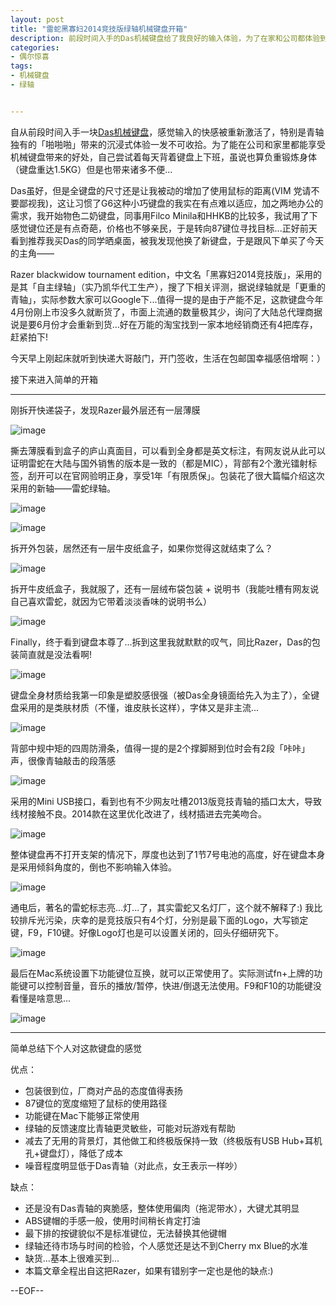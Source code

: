 ```yaml
---
layout: post
title: "雷蛇黑寡妇2014竞技版绿轴机械键盘开箱"
description: 前段时间入手的Das机械键盘给了我良好的输入体验，为了在家和公司都体验到输入的快感，自己又入手了一款机械键盘...
categories:
- 偶尔惊喜
tags:
- 机械键盘
- 绿轴


---
```


  自从前段时间入手一块[Das机械键盘](http://www.besteric.com/2014/05/14/das-mechanical-keyboard/)，感觉输入的快感被重新激活了，特别是青轴独有的「啪啪啪」带来的沉浸式体验一发不可收拾。为了能在公司和家里都能享受机械键盘带来的好处，自己尝试着每天背着键盘上下班，虽说也算负重锻炼身体（键盘重达1.5KG）但是也带来诸多不便...
  
  Das虽好，但是全键盘的尺寸还是让我被动的增加了使用鼠标的距离(VIM
 党请不要鄙视我)，这让习惯了G6这种小巧键盘的我实在有点难以适应，加之两地办公的需求，我开始物色二奶键盘，同事用Filco Minila和HHKB的比较多，我试用了下感觉键位还是有点奇葩，价格也不够亲民，于是转向87键位寻找目标...正好前天看到推荐我买Das的同学晒桌面，被我发现他换了新键盘，于是跟风下单买了今天的主角——
  
  Razer blackwidow tournament edition，中文名「黑寡妇2014竞技版」，采用的是其「自主绿轴」（实乃凯华代工生产），搜了下相关评测，据说绿轴就是「更重的青轴」，实际参数大家可以Google下...值得一提的是由于产能不足，这款键盘今年4月份刚上市没多久就断货了，市面上流通的数量极其少，询问了大陆总代理商据说是要6月份才会重新到货...好在万能的淘宝找到一家本地经销商还有4把库存，赶紧拍下!
  
  今天早上刚起床就听到快递大哥敲门，开门签收，生活在包邮国幸福感倍增啊：）
  
  接下来进入简单的开箱
  
  ---
  
  刚拆开快递袋子，发现Razer最外层还有一层薄膜
  
  ![image](http://gtms04.alicdn.com/tps/i4/T1H13MFMtdXXaOhx_o-600-338.jpg)
  
  撕去薄膜看到盒子的庐山真面目，可以看到全身都是英文标注，有网友说从此可以证明雷蛇在大陆与国外销售的版本是一致的（都是MIC），背部有2个激光镭射标签，刮开可以在官网验明正身，享受1年「有限质保」。包装花了很大篇幅介绍这次采用的新轴——雷蛇绿轴。
  
  ![image](http://gtms04.alicdn.com/tps/i4/T1FlwQFN8bXXaOhx_o-600-338.jpg)
  
  ![image](http://gtms02.alicdn.com/tps/i2/T19WoPFHtcXXaOhx_o-600-338.jpg)
  
  拆开外包装，居然还有一层牛皮纸盒子，如果你觉得这就结束了么？
  
  ![image](http://gtms04.alicdn.com/tps/i4/T1C7gRFTVaXXcb346o-600-337.jpg)
  
  拆开牛皮纸盒子，我就服了，还有一层绒布袋包装 + 说明书（我能吐槽有网友说自己喜欢雷蛇，就因为它带着淡淡香味的说明书么）
  
  ![image](http://gtms02.alicdn.com/tps/i2/T1j07OFKBdXXaOhx_o-600-338.jpg)
  
  Finally，终于看到键盘本尊了...拆到这里我就默默的叹气，同比Razer，Das的包装简直就是没法看啊!
  
  ![image](http://gtms03.alicdn.com/tps/i3/T1C.AOFGFcXXaOhx_o-600-338.jpg)
  
  键盘全身材质给我第一印象是塑胶感很强（被Das全身镜面给先入为主了），全键盘采用的是类肤材质（不懂，谁皮肤长这样），字体又是非主流...
  
  ![image](http://gtms01.alicdn.com/tps/i1/T1wJENFJXeXXaOhx_o-600-338.jpg)
  
  背部中规中矩的四周防滑条，值得一提的是2个撑脚掰到位时会有2段「咔咔」声，很像青轴敲击的段落感
  
  ![image](http://gtms02.alicdn.com/tps/i2/T1mYISFONaXXaOhx_o-600-338.jpg)
  
  采用的Mini USB接口，看到也有不少网友吐槽2013版竞技青轴的插口太大，导致线材接触不良。2014款在这里优化改进了，线材插进去完美吻合。
  
  ![image](http://gtms03.alicdn.com/tps/i3/T10r7RFIxbXXaOhx_o-600-338.jpg)
  
  整体键盘再不打开支架的情况下，厚度也达到了1节7号电池的高度，好在键盘本身是采用倾斜角度的，倒也不影响输入体验。
  
  ![image](http://gtms01.alicdn.com/tps/i1/T18N3RFNNbXXaOhx_o-600-338.jpg)
  
  通电后，著名的雷蛇标志亮...灯...了，其实雷蛇又名灯厂，这个就不解释了:) 我比较排斥光污染，庆幸的是竞技版只有4个灯，分别是最下面的Logo，大写锁定键，F9，F10键。好像Logo灯也是可以设置关闭的，回头仔细研究下。
  
  ![image](http://gtms02.alicdn.com/tps/i2/T1TjwRFT8aXXaOhx_o-600-338.jpg)
  
  最后在Mac系统设置下功能键位互换，就可以正常使用了。实际测试fn+上牌的功能键可以控制音量，音乐的播放/暂停，快进/倒退无法使用。F9和F10的功能键没看懂是啥意思...
  
  ![image](http://gtms03.alicdn.com/tps/i3/T1BkUNFJRdXXaOhx_o-600-338.jpg)
  
  ---
  
  简单总结下个人对这款键盘的感觉
  
  优点：
  
  * 包装很到位，厂商对产品的态度值得表扬
  * 87键位的宽度缩短了鼠标的使用路径
  * 功能键在Mac下能够正常使用
  * 绿轴的反馈速度比青轴更灵敏些，可能对玩游戏有帮助
  * 减去了无用的背景灯，其他做工和终极版保持一致（终极版有USB Hub+耳机孔+键盘灯），降低了成本
  * 噪音程度明显低于Das青轴（对此点，女王表示一样吵）
  
  缺点：
  
  * 还是没有Das青轴的爽脆感，整体使用偏肉（拖泥带水），大键尤其明显
  * ABS键帽的手感一般，使用时间稍长肯定打油
  * 最下排的按键貌似不是标准键位，无法替换其他键帽
  * 绿轴还待市场与时间的检验，个人感觉还是达不到Cherry mx Blue的水准
  * 缺货...基本上很难买到...
  * 本篇文章全程出自这把Razer，如果有错别字一定也是他的缺点:)
  
  --EOF--